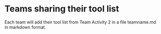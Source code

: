 # Teams sharing their tool list

Each team will add their tool list from Team Activity 2
in a file teamname.md in markdown format.

